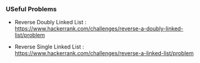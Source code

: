 ### USeful Problems

* Reverse Doubly Linked List : https://www.hackerrank.com/challenges/reverse-a-doubly-linked-list/problem

* Reverse Single Linked List : https://www.hackerrank.com/challenges/reverse-a-linked-list/problem